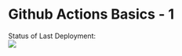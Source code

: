 # Github  Actions Basics - 1

Status of Last Deployment:<br>
<img src="https://github.com/javadovjavad/dev-options2/workflows/MyGithubActions-Basics/badge.svg?branch=master"><br>
